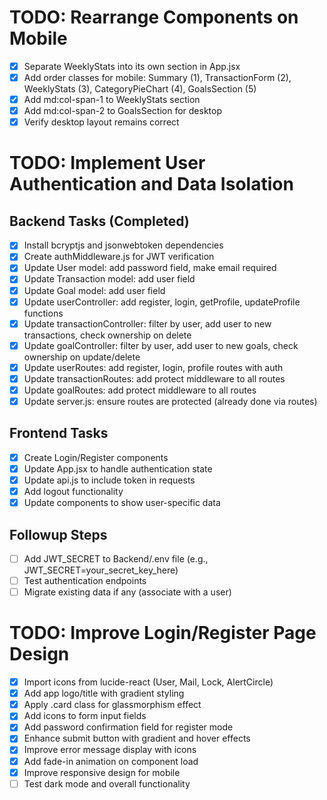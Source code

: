 # TODO: Rearrange Components on Mobile

- [x] Separate WeeklyStats into its own section in App.jsx
- [x] Add order classes for mobile: Summary (1), TransactionForm (2), WeeklyStats (3), CategoryPieChart (4), GoalsSection (5)
- [x] Add md:col-span-1 to WeeklyStats section
- [x] Add md:col-span-2 to GoalsSection for desktop
- [x] Verify desktop layout remains correct

# TODO: Implement User Authentication and Data Isolation

## Backend Tasks (Completed)
- [x] Install bcryptjs and jsonwebtoken dependencies
- [x] Create authMiddleware.js for JWT verification
- [x] Update User model: add password field, make email required
- [x] Update Transaction model: add user field
- [x] Update Goal model: add user field
- [x] Update userController: add register, login, getProfile, updateProfile functions
- [x] Update transactionController: filter by user, add user to new transactions, check ownership on delete
- [x] Update goalController: filter by user, add user to new goals, check ownership on update/delete
- [x] Update userRoutes: add register, login, profile routes with auth
- [x] Update transactionRoutes: add protect middleware to all routes
- [x] Update goalRoutes: add protect middleware to all routes
- [x] Update server.js: ensure routes are protected (already done via routes)

## Frontend Tasks
- [x] Create Login/Register components
- [x] Update App.jsx to handle authentication state
- [x] Update api.js to include token in requests
- [x] Add logout functionality
- [x] Update components to show user-specific data

## Followup Steps
- [ ] Add JWT_SECRET to Backend/.env file (e.g., JWT_SECRET=your_secret_key_here)
- [ ] Test authentication endpoints
- [ ] Migrate existing data if any (associate with a user)

# TODO: Improve Login/Register Page Design

- [x] Import icons from lucide-react (User, Mail, Lock, AlertCircle)
- [x] Add app logo/title with gradient styling
- [x] Apply .card class for glassmorphism effect
- [x] Add icons to form input fields
- [x] Add password confirmation field for register mode
- [x] Enhance submit button with gradient and hover effects
- [x] Improve error message display with icons
- [x] Add fade-in animation on component load
- [x] Improve responsive design for mobile
- [ ] Test dark mode and overall functionality
